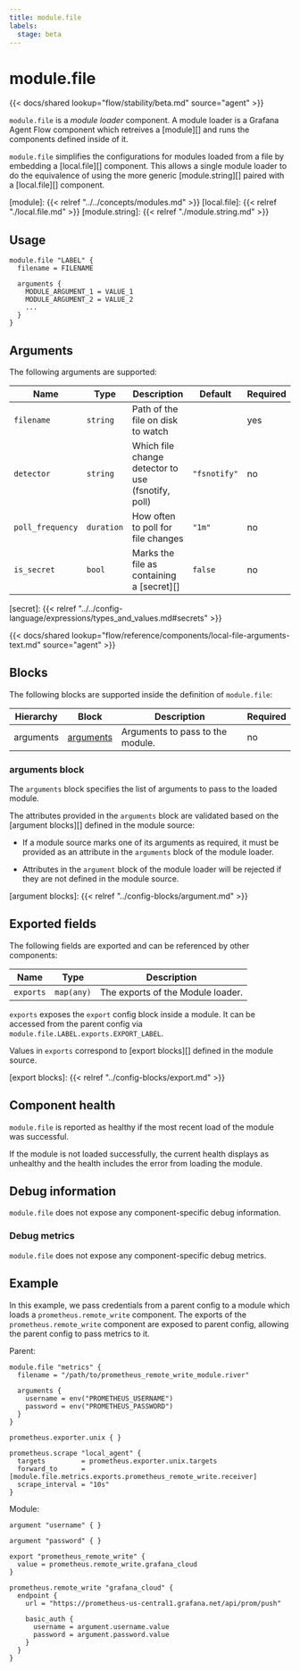 ```yaml
---
title: module.file
labels:
  stage: beta
---
```


# module.file

{{< docs/shared lookup="flow/stability/beta.md" source="agent" >}}

`module.file` is a *module loader* component. A module loader is a Grafana Agent Flow
component which retreives a [module][] and runs the components defined inside of it.

`module.file` simplifies the configurations for modules loaded from a file by embedding
a [local.file][] component. This allows a single module loader to do the equivalence of
using the more generic [module.string][] paired with a [local.file][] component.

[module]: {{< relref "../../concepts/modules.md" >}}
[local.file]: {{< relref "./local.file.md" >}}
[module.string]: {{< relref "./module.string.md" >}}

## Usage

```river
module.file "LABEL" {
  filename = FILENAME

  arguments {
    MODULE_ARGUMENT_1 = VALUE_1
    MODULE_ARGUMENT_2 = VALUE_2
    ...
  }
}
```

## Arguments

The following arguments are supported:

Name | Type | Description | Default | Required
---- | ---- | ----------- | ------- | --------
`filename`       | `string`   | Path of the file on disk to watch | | yes
`detector`       | `string`   | Which file change detector to use (fsnotify, poll) | `"fsnotify"` | no
`poll_frequency` | `duration` | How often to poll for file changes | `"1m"` | no
`is_secret`      | `bool`     | Marks the file as containing a [secret][] | `false` | no

[secret]: {{< relref "../../config-language/expressions/types_and_values.md#secrets" >}}

{{< docs/shared lookup="flow/reference/components/local-file-arguments-text.md" source="agent" >}}

## Blocks

The following blocks are supported inside the definition of `module.file`:

Hierarchy        | Block      | Description | Required
---------------- | ---------- | ----------- | --------
arguments | [arguments][] | Arguments to pass to the module. | no

[arguments]: #arguments-block

### arguments block

The `arguments` block specifies the list of arguments to pass to the loaded
module.

The attributes provided in the `arguments` block are validated based on the
[argument blocks][] defined in the module source:

* If a module source marks one of its arguments as required, it must be
  provided as an attribute in the `arguments` block of the module loader.

* Attributes in the `argument` block of the module loader will be rejected if
  they are not defined in the module source.

[argument blocks]: {{< relref "../config-blocks/argument.md" >}}

## Exported fields

The following fields are exported and can be referenced by other components:

Name | Type | Description
---- | ---- | -----------
`exports` | `map(any)` | The exports of the Module loader.

`exports` exposes the `export` config block inside a module. It can be accessed
from the parent config via `module.file.LABEL.exports.EXPORT_LABEL`.

Values in `exports` correspond to [export blocks][] defined in the module
source.

[export blocks]: {{< relref "../config-blocks/export.md" >}}

## Component health

`module.file` is reported as healthy if the most recent load of the module was
successful.

If the module is not loaded successfully, the current health displays as
unhealthy and the health includes the error from loading the module.

## Debug information

`module.file` does not expose any component-specific debug information.

### Debug metrics

`module.file` does not expose any component-specific debug metrics.

## Example

In this example, we pass credentials from a parent config to a module which loads
a `prometheus.remote_write` component. The exports of the
`prometheus.remote_write` component are exposed to parent config, allowing
the parent config to pass metrics to it.

Parent:

```river
module.file "metrics" {
  filename = "/path/to/prometheus_remote_write_module.river"

  arguments {
    username = env("PROMETHEUS_USERNAME")
    password = env("PROMETHEUS_PASSWORD")
  }
}

prometheus.exporter.unix { }

prometheus.scrape "local_agent" {
  targets         = prometheus.exporter.unix.targets
  forward_to      = [module.file.metrics.exports.prometheus_remote_write.receiver]
  scrape_interval = "10s"
}
```

Module:

```river
argument "username" { }

argument "password" { }

export "prometheus_remote_write" {
  value = prometheus.remote_write.grafana_cloud
}

prometheus.remote_write "grafana_cloud" {
  endpoint {
    url = "https://prometheus-us-central1.grafana.net/api/prom/push"

    basic_auth {
      username = argument.username.value
      password = argument.password.value
    }
  }
}
```
